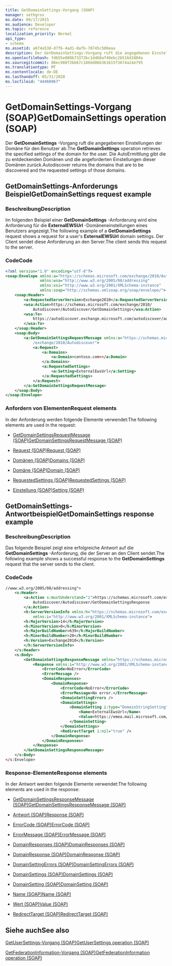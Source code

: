 ```yaml
---
title: GetDomainSettings-Vorgang (SOAP)
manager: sethgros
ms.date: 09/17/2015
ms.audience: Developer
ms.topic: reference
localization_priority: Normal
api_type:
- schema
ms.assetid: a6f4a53d-d7f6-4ad1-8afb-78745c500eaa
description: Der GetDomainSettings-Vorgang ruft die angegebenen Einstellungen der Domäne für den Benutzer ab. Die AutoErmittlung gibt die zu entdeckenden Domänen und die angeforderten Einstellungen dieser Domänen zurück.
ms.openlocfilehash: fd655e088b73372bc1dd68a740ebc2b516d1804a
ms.sourcegitcommit: 88ec988f2bb67c1866d06b361615f3674a24e795
ms.translationtype: MT
ms.contentlocale: de-DE
ms.lasthandoff: 05/31/2020
ms.locfileid: "44460967"
---
```

# <a name="getdomainsettings-operation-soap"></a><span data-ttu-id="ad379-104">GetDomainSettings-Vorgang (SOAP)</span><span class="sxs-lookup"><span data-stu-id="ad379-104">GetDomainSettings operation (SOAP)</span></span>

<span data-ttu-id="ad379-105">Der **GetDomainSettings** -Vorgang ruft die angegebenen Einstellungen der Domäne für den Benutzer ab.</span><span class="sxs-lookup"><span data-stu-id="ad379-105">The **GetDomainSettings** operation retrieves the specified settings of the domain for the user.</span></span> <span data-ttu-id="ad379-106">Die AutoErmittlung gibt die zu entdeckenden Domänen und die angeforderten Einstellungen dieser Domänen zurück.</span><span class="sxs-lookup"><span data-stu-id="ad379-106">Autodiscover returns the domains that are to be discovered and the requested settings of those domains.</span></span> 
  
## <a name="getdomainsettings-request-example"></a><span data-ttu-id="ad379-107">GetDomainSettings-Anforderungs Beispiel</span><span class="sxs-lookup"><span data-stu-id="ad379-107">GetDomainSettings request example</span></span>

### <a name="description"></a><span data-ttu-id="ad379-108">Beschreibung</span><span class="sxs-lookup"><span data-stu-id="ad379-108">Description</span></span>

<span data-ttu-id="ad379-109">Im folgenden Beispiel einer **GetDomainSettings** -Anforderung wird eine Anforderung für die **ExternalEWSUrl** -Domäneneinstellungen eines Benutzers angezeigt.</span><span class="sxs-lookup"><span data-stu-id="ad379-109">The following example of a **GetDomainSettings** request shows a request for a user's **ExternalEWSUrl** domain settings.</span></span> <span data-ttu-id="ad379-110">Der Client sendet diese Anforderung an den Server.</span><span class="sxs-lookup"><span data-stu-id="ad379-110">The client sends this request to the server.</span></span> 
  
### <a name="code"></a><span data-ttu-id="ad379-111">Code</span><span class="sxs-lookup"><span data-stu-id="ad379-111">Code</span></span>

```XML
<?xml version="1.0" encoding="utf-8"?> 
<soap:Envelope xmlns:a="https://schemas.microsoft.com/exchange/2010/Autodiscover"
               xmlns:wsa="http://www.w3.org/2005/08/addressing"
               xmlns:xsi="http://www.w3.org/2001/XMLSchema-instance" 
               xmlns:soap="http://schemas.xmlsoap.org/soap/envelope/"> 
    <soap:Header> 
        <a:RequestedServerVersion>Exchange2010</a:RequestedServerVersion>
        <wsa:Action>https://schemas.microsoft.com/exchange/2010/
            Autodiscover/Autodiscover/GetDomainSettings</wsa:Action>
        <wsa:To>
            https://autodiscover.exchange.microsoft.com/autodiscover/autodiscover.svc
        </wsa:To>
    </soap:Header> 
    <soap:Body> 
        <a:GetDomainSettingsRequestMessage xmlns:a="https://schemas.microsoft.com
            /exchange/2010/Autodiscover"> 
            <a:Request> 
                <a:Domains> 
                    <a:Domain>contoso.com<</a:Domain> 
                </a:Domains> 
                <a:RequestedSettings> 
                    <a:Setting>ExternalEwsUrl</a:Setting> 
                </a:RequestedSettings> 
            </a:Request> 
        </a:GetDomainSettingsRequestMessage> 
    </soap:Body> 
</soap:Envelope>
```

### <a name="request-elements"></a><span data-ttu-id="ad379-112">Anfordern von Elementen</span><span class="sxs-lookup"><span data-stu-id="ad379-112">Request elements</span></span>

<span data-ttu-id="ad379-113">In der Anforderung werden folgende Elemente verwendet:</span><span class="sxs-lookup"><span data-stu-id="ad379-113">The following elements are used in the request:</span></span>
  
- [<span data-ttu-id="ad379-114">GetDomainSettingsRequestMessage (SOAP)</span><span class="sxs-lookup"><span data-stu-id="ad379-114">GetDomainSettingsRequestMessage (SOAP)</span></span>](getdomainsettingsrequestmessage-soap.md)
    
- [<span data-ttu-id="ad379-115">Request (SOAP)</span><span class="sxs-lookup"><span data-stu-id="ad379-115">Request (SOAP)</span></span>](request-soap.md)
    
- [<span data-ttu-id="ad379-116">Domänen (SOAP)</span><span class="sxs-lookup"><span data-stu-id="ad379-116">Domains (SOAP)</span></span>](domains-soap.md)
    
- [<span data-ttu-id="ad379-117">Domäne (SOAP)</span><span class="sxs-lookup"><span data-stu-id="ad379-117">Domain (SOAP)</span></span>](domain-soap.md)
    
- [<span data-ttu-id="ad379-118">RequestedSettings (SOAP)</span><span class="sxs-lookup"><span data-stu-id="ad379-118">RequestedSettings (SOAP)</span></span>](requestedsettings-soap.md)
    
- [<span data-ttu-id="ad379-119">Einstellung (SOAP)</span><span class="sxs-lookup"><span data-stu-id="ad379-119">Setting (SOAP)</span></span>](setting-soap.md)
    
## <a name="getdomainsettings-response-example"></a><span data-ttu-id="ad379-120">GetDomainSettings-Antwortbeispiel</span><span class="sxs-lookup"><span data-stu-id="ad379-120">GetDomainSettings response example</span></span>

### <a name="description"></a><span data-ttu-id="ad379-121">Beschreibung</span><span class="sxs-lookup"><span data-stu-id="ad379-121">Description</span></span>

<span data-ttu-id="ad379-122">Das folgende Beispiel zeigt eine erfolgreiche Antwort auf die **GetDomainSettings** -Anforderung, die der Server an den Client sendet.</span><span class="sxs-lookup"><span data-stu-id="ad379-122">The following example shows a successful response to the **GetDomainSettings** request that the server sends to the client.</span></span> 
  
### <a name="code"></a><span data-ttu-id="ad379-123">Code</span><span class="sxs-lookup"><span data-stu-id="ad379-123">Code</span></span>

```XML
//www.w3.org/2005/08/addressing"> 
    <s:Header> 
        <a:Action s:mustUnderstand="1">https://schemas.microsoft.com/exchange/2010/ 
            Autodiscover/Autodiscover/GetDomainSettingsResponse
        </a:Action> 
        <h:ServerVersionInfo xmlns:h="https://schemas.microsoft.com/exchange/2010/Autodiscover" 
            xmlns:i="http://www.w3.org/2001/XMLSchema-instance"> 
        <h:MajorVersion>14</h:MajorVersion> 
        <h:MinorVersion>0</h:MinorVersion> 
        <h:MajorBuildNumber>639</h:MajorBuildNumber> 
        <h:MinorBuildNumber>20</h:MinorBuildNumber> 
        <h:Version>Exchange2010</h:Version> 
        </h:ServerVersionInfo>
    </s:Header> 
    <s:Body> 
        <GetDomainSettingsResponseMessage xmlns="https://schemas.microsoft.com/exchange/2010/Autodiscover"> 
            <Response xmlns:i="http://www.w3.org/2001/XMLSchema-instance"> 
                <ErrorCode>NoError</ErrorCode> 
                <ErrorMessage /> 
                <DomainResponses> 
                    <DomainResponse> 
                        <ErrorCode>NoError</ErrorCode> 
                        <ErrorMessage>No error.</ErrorMessage> 
                        <DomainSettingErrors /> 
                        <DomainSettings> 
                            <DomainSetting i:type="DomainStringSetting"> 
                                <Name>ExternalEwsUrl</Name> 
                                <Value>https://emea.mail.microsoft.com/EWS/Exchange.asmx</Value> 
                            </DomainSetting> 
                        </DomainSettings> 
                        <RedirectTarget i:nil="true" /> 
                    </DomainResponse> 
                </DomainResponses> 
            </Response> 
        </GetDomainSettingsResponseMessage> 
    </s:Body> 
</s:Envelope>
```

### <a name="response-elements"></a><span data-ttu-id="ad379-124">Response-Elemente</span><span class="sxs-lookup"><span data-stu-id="ad379-124">Response elements</span></span>

<span data-ttu-id="ad379-125">In der Antwort werden folgende Elemente verwendet:</span><span class="sxs-lookup"><span data-stu-id="ad379-125">The following elements are used in the response:</span></span>
  
- [<span data-ttu-id="ad379-126">GetDomainSettingsResponseMessage (SOAP)</span><span class="sxs-lookup"><span data-stu-id="ad379-126">GetDomainSettingsResponseMessage (SOAP)</span></span>](getdomainsettingsresponsemessage-soap.md)
    
- [<span data-ttu-id="ad379-127">Antwort (SOAP)</span><span class="sxs-lookup"><span data-stu-id="ad379-127">Response (SOAP)</span></span>](response-soap.md)
    
- [<span data-ttu-id="ad379-128">ErrorCode (SOAP)</span><span class="sxs-lookup"><span data-stu-id="ad379-128">ErrorCode (SOAP)</span></span>](errorcode-soap.md)
    
- [<span data-ttu-id="ad379-129">ErrorMessage (SOAP)</span><span class="sxs-lookup"><span data-stu-id="ad379-129">ErrorMessage (SOAP)</span></span>](errormessage-soap.md)
    
- [<span data-ttu-id="ad379-130">DomainResponses (SOAP)</span><span class="sxs-lookup"><span data-stu-id="ad379-130">DomainResponses (SOAP)</span></span>](domainresponses-soap.md)
    
- [<span data-ttu-id="ad379-131">DomainResponse (SOAP)</span><span class="sxs-lookup"><span data-stu-id="ad379-131">DomainResponse (SOAP)</span></span>](domainresponse-soap.md)
    
- [<span data-ttu-id="ad379-132">DomainSettingErrors (SOAP)</span><span class="sxs-lookup"><span data-stu-id="ad379-132">DomainSettingErrors (SOAP)</span></span>](domainsettingerrors-soap.md)
    
- [<span data-ttu-id="ad379-133">DomainSettings (SOAP)</span><span class="sxs-lookup"><span data-stu-id="ad379-133">DomainSettings (SOAP)</span></span>](domainsettings-soap.md)
    
- [<span data-ttu-id="ad379-134">DomainSetting (SOAP)</span><span class="sxs-lookup"><span data-stu-id="ad379-134">DomainSetting (SOAP)</span></span>](domainsetting-soap.md)
    
- [<span data-ttu-id="ad379-135">Name (SOAP)</span><span class="sxs-lookup"><span data-stu-id="ad379-135">Name (SOAP)</span></span>](name-soap.md)
    
- [<span data-ttu-id="ad379-136">Wert (SOAP)</span><span class="sxs-lookup"><span data-stu-id="ad379-136">Value (SOAP)</span></span>](value-soap.md)
    
- [<span data-ttu-id="ad379-137">RedirectTarget (SOAP)</span><span class="sxs-lookup"><span data-stu-id="ad379-137">RedirectTarget (SOAP)</span></span>](redirecttarget-soap.md)
    
## <a name="see-also"></a><span data-ttu-id="ad379-138">Siehe auch</span><span class="sxs-lookup"><span data-stu-id="ad379-138">See also</span></span>



[<span data-ttu-id="ad379-139">GetUserSettings-Vorgang (SOAP)</span><span class="sxs-lookup"><span data-stu-id="ad379-139">GetUserSettings operation (SOAP)</span></span>](getusersettings-operation-soap.md)
  
[<span data-ttu-id="ad379-140">GetFederationInformation-Vorgang (SOAP)</span><span class="sxs-lookup"><span data-stu-id="ad379-140">GetFederationInformation operation (SOAP)</span></span>](getfederationinformation-operation-soap.md)

